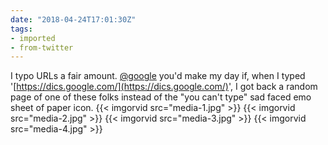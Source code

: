 ```yaml
---
date: "2018-04-24T17:01:30Z"
tags:
- imported
- from-twitter
---
```

I typo URLs a fair amount. [@google](/twitter/#/google) you'd make my day if, when I typed '[https://dics.google.com/](https://dics.google.com/)', I got back a random page of one of these folks instead of the "you can't type" sad faced emo sheet of paper icon. 
{{< imgorvid src="media-1.jpg" >}}
{{< imgorvid src="media-2.jpg" >}}
{{< imgorvid src="media-3.jpg" >}}
{{< imgorvid src="media-4.jpg" >}}
